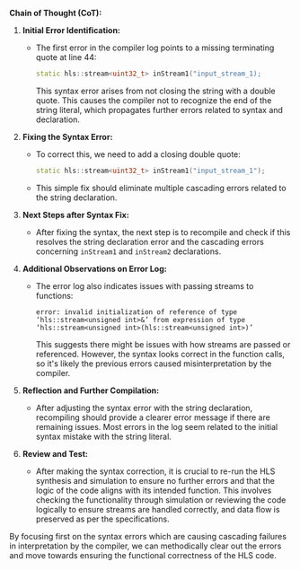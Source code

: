 **Chain of Thought (CoT):**

1. **Initial Error Identification:**
   - The first error in the compiler log points to a missing terminating quote at line 44: 
     ```cpp
     static hls::stream<uint32_t> inStream1("input_stream_1);
     ```
     This syntax error arises from not closing the string with a double quote. This causes the compiler not to recognize the end of the string literal, which propagates further errors related to syntax and declaration.

2. **Fixing the Syntax Error:**
   - To correct this, we need to add a closing double quote:
     ```cpp
     static hls::stream<uint32_t> inStream1("input_stream_1");
     ```
   - This simple fix should eliminate multiple cascading errors related to the string declaration.

3. **Next Steps after Syntax Fix:**
   - After fixing the syntax, the next step is to recompile and check if this resolves the string declaration error and the cascading errors concerning `inStream1` and `inStream2` declarations.

4. **Additional Observations on Error Log:**
   - The error log also indicates issues with passing streams to functions:
     ```text
     error: invalid initialization of reference of type ‘hls::stream<unsigned int>&’ from expression of type ‘hls::stream<unsigned int>(hls::stream<unsigned int>)’
     ```
     This suggests there might be issues with how streams are passed or referenced. However, the syntax looks correct in the function calls, so it's likely the previous errors caused misinterpretation by the compiler.

5. **Reflection and Further Compilation:**
   - After adjusting the syntax error with the string declaration, recompiling should provide a clearer error message if there are remaining issues. Most errors in the log seem related to the initial syntax mistake with the string literal.

6. **Review and Test:**
   - After making the syntax correction, it is crucial to re-run the HLS synthesis and simulation to ensure no further errors and that the logic of the code aligns with its intended function. This involves checking the functionality through simulation or reviewing the code logically to ensure streams are handled correctly, and data flow is preserved as per the specifications.

By focusing first on the syntax errors which are causing cascading failures in interpretation by the compiler, we can methodically clear out the errors and move towards ensuring the functional correctness of the HLS code.